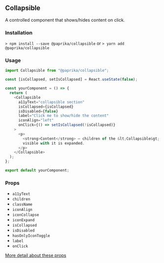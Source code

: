 ## Collapsible

A controlled component that shows/hides content on click.

### Installation

`> npm install --save @paprika/collapsible`
or
`> yarn add @paprika/collapsible`

### Usage

```js
import Collapsible from "@paprika/collapsible";

const [isCollapsed, setIsCollapsed] = React.useState(false);

const yourComponent = () => {
  return (
    <Collapsible
      a11yText="collapsible section"
      isCollapsed={isCollapsed}
      isDisabled={false}
      label="Click me to show/hide the content"
      iconAlign="left"
      onClick={() => setIsCollapsed(!isCollapsed)}
    >
      <p>
        <strong>Content</strong> – children of the &lt;Collapsible&gt; is hidden while the collapsible is collapsed, and
        visible with it is expanded.
      </p>
    </Collapsible>
  );
};

export default yourComponent;
```

### Props

- `a11yText`
- `children`
- `className`
- `iconAlign`
- `iconCollapse`
- `iconExpand`
- `isCollapsed`
- `isDisabled`
- `hasOnlyIconToggle`
- `label`
- `onClick`

[More detail about these props](https://github.com/acl-services/paprika/blob/master/packages/Collapsible/src/Collapsible.js)
